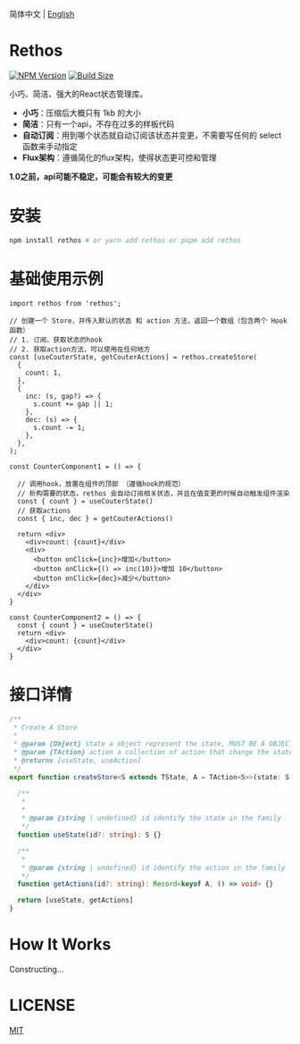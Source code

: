 简体中文 | [English](https://github.com/Basaltic/rethos/blob/main/README.en.md)

# Rethos 

[![NPM Version](https://img.shields.io/npm/v/rethos?style=flat&colorA=brightgreen&colorB=lightgrey)](https://www.npmjs.com/package/rethos)
[![Build Size](https://img.shields.io/bundlephobia/minzip/rethos?label=bundle%20size&style=flat&colorA=brightgreen&colorB=lightgrey)](https://bundlephobia.com/result?p=zustand)

小巧、简洁、强大的React状态管理库。

* **小巧**：压缩后大概只有 1kb 的大小
* **简洁**：只有一个api，不存在过多的样板代码
* **自动订阅**：用到哪个状态就自动订阅该状态并变更，不需要写任何的 select 函数来手动指定
* **Flux架构**：遵循简化的flux架构，使得状态更可控和管理

**1.0之前，api可能不稳定，可能会有较大的变更**
# 安装

```bash
npm install rethos # or yarn add rethos or pnpm add rethos
```

# 基础使用示例

```tsx
import rethos from 'rethos';

// 创建一个 Store，并传入默认的状态 和 action 方法，返回一个数组（包含两个 Hook 函数）
// 1. 订阅、获取状态的hook
// 2. 获取action方法，可以使用在任何地方
const [useCouterState, getCouterActions] = rethos.createStore(
  {
    count: 1,
  },
  {
    inc: (s, gap?) => {
      s.count += gap || 1;
    },
    dec: (s) => {
      s.count -= 1;
    },
  },
);

const CounterComponent1 = () => {

  // 调用hook，放置在组件的顶部 （遵循hook的规范）
  // 析构需要的状态，rethos 会自动订阅相关状态，并且在值变更的时候自动触发组件渲染
  const { count } = useCouterState()
  // 获取actions
  const { inc, dec } = getCouterActions()

  return <div>
    <div>count: {count}</div>
    <div>
      <button onClick={inc}>增加</button>
      <button onClick={() => inc(10)}>增加 10</button>
      <button onClick={dec}>减少</button>
    </div>
  </div>
}

const CounterComponent2 = () => {
  const { count } = useCouterState()
  return <div>
    <div>count: {count}</div>
  </div>
}

```

# 接口详情

```ts
/**
 * Create A Store
 *
 * @param {Object} state a object represent the state, MUST BE A OBJECT!!
 * @param {TAction} action a collection of action that change the state in the store
 * @returns [useState, useAction]
 */
export function createStore<S extends TState, A = TAction<S>>(state: S, action?: A): [(id?: Id) => S,  (id?: Id) => Record<keyof A, () => void>] {

  /**
   * 
   * 
   * @param {string | undefined} id identify the state in the family
   */
  function useState(id?: string): S {}

  /**
   * 
   * @param {string | undefined} id identify the action in the family
   */
  function getActions(id?: string): Record<keyof A, () => void> {}

  return [useState, getActions]
}


```

# How It Works

Constructing...

# LICENSE

[MIT](https://github.com/Basaltic/rethos/blob/main/LICENSE)
